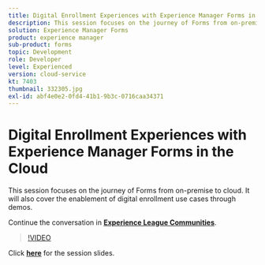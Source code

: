 ```yaml
---
title: Digital Enrollment Experiences with Experience Manager Forms in the Cloud
description: This session focuses on the journey of Forms from on-premise to cloud. It will also cover the enablement of digital enrollment use cases through demos.
solution: Experience Manager Forms
product: experience manager
sub-product: forms
topic: Development
role: Developer
level: Experienced
version: cloud-service
kt: 7403
thumbnail: 332305.jpg
exl-id: abf4e0e2-0fd4-41b1-9b3c-0716caa34371
---
```

# Digital Enrollment Experiences with Experience Manager Forms in the Cloud

This session focuses on the journey of Forms from on-premise to cloud. It will also cover the enablement of digital enrollment use cases through demos.

Continue the conversation in **[Experience League Communities](http://adobe.ly/36Yd3v6)**.

>[!VIDEO](https://video.tv.adobe.com/v/332305/?quality=12&learn=on&hidetitle=true)

Click **[here](/help/events/assets/digital-enrollment-aem-forms-cloud.pdf)** for the session slides.

